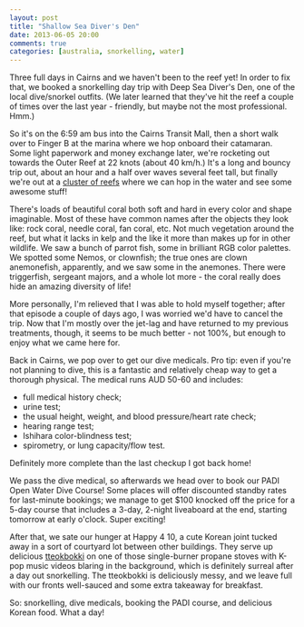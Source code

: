 ```yaml
---
layout: post
title: "Shallow Sea Diver's Den"
date: 2013-06-05 20:00
comments: true
categories: [australia, snorkelling, water]
---
```


Three full days in Cairns and we haven't been to the reef yet! In order to
fix that, we booked a snorkelling day trip with Deep Sea Diver's Den, one
of the local dive/snorkel outfits. (We later learned that they've hit the
reef a couple of times over the last year - friendly, but maybe not the most
professional. Hmm.)

So it's on the 6:59 am bus into the Cairns Transit Mall, then a short walk over
to Finger B at the marina where we hop onboard their catamaran. Some light
paperwork and money exchange later, we're rocketing out towards the Outer
Reef at 22 knots (about 40 km/h.) It's a long and bouncy trip out, about an
hour and a half over waves several feet tall, but finally we're out at a
[cluster of reefs](http://diversden.com.au/snorkelling.htm)
where we can hop in the water and see some awesome stuff!

There's loads of beautiful coral both soft and hard in every color
and shape imaginable. Most of these have common names after the objects they
look like: rock coral, needle coral, fan coral, etc. Not much vegetation
around the reef, but what it lacks in kelp and the like it more than makes up
for in other wildlife. We saw a bunch of parrot fish, some in brilliant RGB
color palettes. We spotted some Nemos, or clownfish; the true ones are clown
anemonefish, apparently, and we saw some in the anemones. There were
triggerfish, sergeant majors, and a whole lot more - the coral really does
hide an amazing diversity of life!

More personally, I'm relieved that I was able to hold myself together; after
that episode a couple of days ago, I was worried we'd have to cancel the trip.
Now that I'm mostly over the jet-lag and have returned to my previous
treatments, though, it seems to be much better - not 100%, but enough to
enjoy what we came here for.

Back in Cairns, we pop over to get our dive medicals. Pro tip: even if you're
not planning to dive, this is a fantastic and relatively cheap way to get a
thorough physical. The medical runs AUD 50-60 and includes:

- full medical history check;
- urine test;
- the usual height, weight, and blood pressure/heart rate check;
- hearing range test;
- Ishihara color-blindness test;
- spirometry, or lung capacity/flow test.

Definitely more complete than the last checkup I got back home!

We pass the dive medical, so afterwards we head over to book our PADI Open
Water Dive Course! Some places will offer discounted standby rates for
last-minute bookings; we manage to get $100 knocked off the price for a
5-day course that includes a 3-day, 2-night liveaboard at the end, starting
tomorrow at early o'clock. Super exciting!

After that, we sate our hunger at Happy 4 10, a cute Korean joint tucked
away in a sort of courtyard lot between other buildings. They serve up
delicious [tteokbokki](https://en.wikipedia.org/wiki/Tteokbokki) on one of
those single-burner propane stoves with K-pop music videos blaring in the
background, which is definitely surreal after a day out snorkelling. The
tteokbokki is deliciously messy, and we leave full with our fronts well-sauced
and some extra takeaway for breakfast.

So: snorkelling, dive medicals, booking the PADI course, and delicious Korean
food. What a day!

